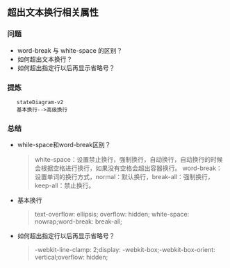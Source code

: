 ## 超出文本换行相关属性

### 问题
- word-break 与 white-space 的区别？
- 如何超出文本换行？
- 如何超出指定行以后再显示省略号？

### 提炼
```mermaid
   stateDiagram-v2
   基本换行-->高级换行
```

### 总结
- while-space和word-break区别？
  > white-space：设置禁止换行，强制换行，自动换行，自动换行的时候会根据空格进行换行，如果没有空格会超出容器换行。
  > word-break：设置单词的换行方式，normal：默认换行，break-all：强制换行，keep-all：禁止换行。
- 基本换行
  > text-overflow: ellipsis; overflow: hidden; white-space: nowrap;word-break: break-all;
- 如何超出指定行以后再显示省略号？
  > -webkit-line-clamp: 2;display: -webkit-box;-webkit-box-orient: vertical;overflow: hidden;